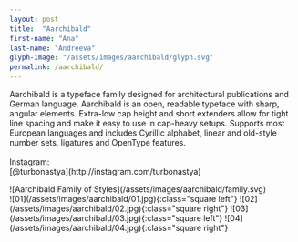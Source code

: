 ```yaml
---
layout: post
title:  "Aarchibald"
first-name: "Ana"
last-name: "Andreeva"
glyph-image: "/assets/images/aarchibald/glyph.svg"
permalink: /aarchibald/
---
```


<div class="post-info">
  <p class="post-description" markdown="1">
    Aarchibald is a typeface family designed for architectural publications and German language. Aarchibald is an open, readable typeface with sharp, angular elements. Extra-low cap height and short extenders allow for tight line spacing and make it easy to use in cap-heavy setups. Supports most European languages and includes Cyrillic alphabet, linear and old-style number sets, ligatures and OpenType features.
    <br>
    <br>
    Instagram:
    <br>
    [@turbonastya](http://instagram.com/turbonastya)
  </p>
  <div class="post-styles" markdown="1">
  ![Aarchibald Family of Styles](/assets/images/aarchibald/family.svg)
  </div>
</div>

<section class="post-images" markdown="1">
![01](/assets/images/aarchibald/01.jpg){:class="square left"}
![02](/assets/images/aarchibald/02.jpg){:class="square right"}
![03](/assets/images/aarchibald/03.jpg){:class="square left"}
![04](/assets/images/aarchibald/04.jpg){:class="square right"}
</section>
